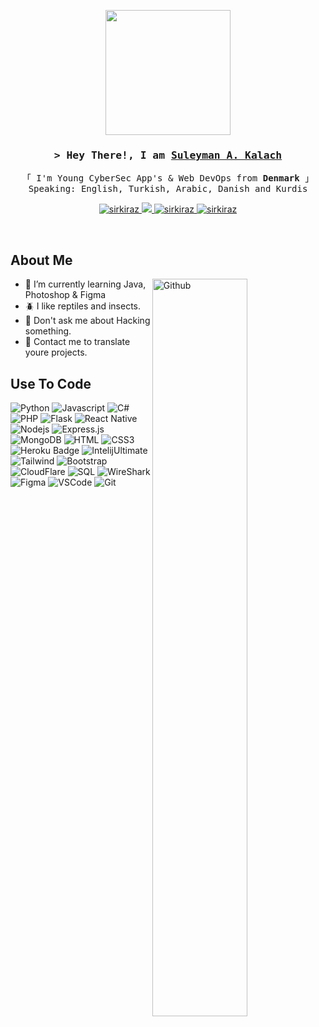 <p align="center">
    <img width="200" src="https://cdn.discordapp.com/attachments/1137009999919468624/1138555405526651022/IMG_8346.png">
</p>

<h3 align="center">
        <samp>&gt; Hey There!, I am
                <b><a target="_blank" href="">Suleyman A. Kalach</a></b></samp> 
</h3>


<p align="center"> 
  <samp>
    「 I'm Young CyberSec App's & Web DevOps from <b>Denmark</b> 」
    <br>
 Speaking: English, Turkish, Arabic, Danish and Kurdis
    <br>
  </samp>
</p>

<p align="center">
 <a href="https://linkedin.com/in/mirkalach" target="_blank">
  <img src="https://img.shields.io/badge/LinkedIn-ff8d4e?style=for-the-badge&logo=linkedin&logoColor=white" alt="sirkiraz"/>
 </a>
 <a href="https://twitter.com/mirkalach" target="_blank">
  <img src="https://img.shields.io/badge/Twitter-000304?style=for-the-badge&logo=Twitter&logoColor=white" />
 </a>
 <a href="https://instagram.com/kalachbeg" target="_blank">
  <img src="https://img.shields.io/badge/Instagram-fe4164?style=for-the-badge&logo=instagram&logoColor=white" alt="sirkiraz" />
 </a> 
  <a href="https://https://discordapp.com/users/602087236623794179" target="blank">
  <img src="https://img.shields.io/badge/discord-5865F2?style=for-the-badge&logo=discord&logoColor=white" alt="sirkiraz" />
 </a>
</p>
<br />

## About Me 
<img width="55%" align="right" alt="Github" src="https://raw.githubusercontent.com/onimur/.github/master/.resources/git-header.svg" />

- 🌱 I’m currently learning Java, Photoshop & Figma
- 🪲 I like reptiles and insects.
- 🧩 Don't ask me about Hacking something.
- 💭 Contact me to translate youre projects.

## Use To Code
![Python](https://img.shields.io/badge/Python-FFD43B?style=for-the-badge&labelColor=black&logo=Python&logoColor=FFD43B)
![Javascript](https://img.shields.io/badge/Javascript-F0DB4F?style=for-the-badge&labelColor=black&logo=javascript&logoColor=f0db4f)
![C#](https://img.shields.io/badge/csharp-purple?style=for-the-badge&logo=csharp&logoColor=white)
![PHP](https://img.shields.io/badge/php-576490?style=for-the-badge&logo=php&logoColor=white)
![Flask](https://img.shields.io/badge/-Flask-646464?style=for-the-badge&labelColor=black&logo=flask&logoColor=white)
![React Native](https://img.shields.io/badge/React_Native-20232A?style=for-the-badge&logo=react&logoColor=61DAFB)
![Nodejs](https://img.shields.io/badge/Nodejs-44883e?style=for-the-badge&labelColor=black&logo=node.js&logoColor=44883e)
![Express.js](https://img.shields.io/badge/Express.js-000000?style=for-the-badge&logo=express&logoColor=white)
![MongoDB](https://img.shields.io/badge/MongoDB-4DB33D?style=for-the-badge&logo=mongodb&logoColor=white)
![HTML](https://img.shields.io/badge/HTML5-E34F26?style=for-the-badge&logo=html5&logoColor=white)
![CSS3](https://img.shields.io/badge/CSS3-1572B6?style=for-the-badge&logo=css3&logoColor=white)
![Heroku Badge](https://img.shields.io/badge/Heroku-CC6699?style=for-the-badge&logo=Heroku&logoColor=white)
![IntelijUltimate](https://img.shields.io/badge/Jetbrains-0170FE?style=for-the-badge&logo=Jetbrains&logoColor=white)
![Tailwind](https://img.shields.io/badge/Tailwind_CSS-092749?style=for-the-badge&logo=tailwindcss&logoColor=06B6D4&labelColor=000000)
![Bootstrap](https://img.shields.io/badge/Bootstrap-6914e8?style=for-the-badge&logo=bootstrap&logoColor=white)
![CloudFlare](https://img.shields.io/badge/CloudFlare-F48120?style=for-the-badge&logo=CloudFlare&logoColor=white)
![SQL](https://img.shields.io/badge/SQL-000000?style=for-the-badge&logo=SQL&logoColor=white)
![WireShark](https://img.shields.io/badge/WireShark-blue?style=for-the-badge&logo=WireShark&logoColor=white)
![Figma](https://img.shields.io/badge/-Figma-FF4154?style=for-the-badge&logo=figma&logoColor=white)
![VSCode](https://img.shields.io/badge/Visual_Studio_Code-4445f9?style=for-the-badge&logo=visual%20studio&logoColor=white)
![Git](https://img.shields.io/badge/Git-F05032?style=for-the-badge&logo=git&logoColor=white)
